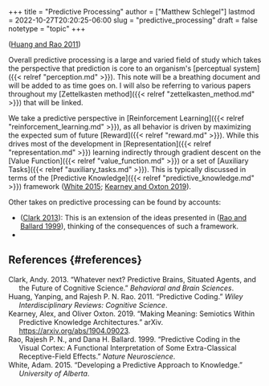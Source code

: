 +++
title = "Predictive Processing"
author = ["Matthew Schlegel"]
lastmod = 2022-10-27T20:20:25-06:00
slug = "predictive_processing"
draft = false
notetype = "topic"
+++

(<a href="#citeproc_bib_item_2">Huang and Rao 2011</a>)

Overall predictive processing is a large and varied field of study which takes the perspective that prediction is core to an organism's [perceptual system]({{< relref "perception.md" >}}). This note will be a breathing document and will be added to as time goes on. I will also be referring to various papers throughout my [Zettelkasten method]({{< relref "zettelkasten_method.md" >}}) that will be linked.

We take a predictive perspective in [Reinforcement Learning]({{< relref "reinforcement_learning.md" >}}), as all behavior is driven by maximizing the expected sum of future [Reward]({{< relref "reward.md" >}}). While this drives most of the development in [Representation]({{< relref "representation.md" >}}) learning indirectly through gradient descent on the [Value Function]({{< relref "value_function.md" >}}) or a set of [Auxiliary Tasks]({{< relref "auxiliary_tasks.md" >}}). This is typically discussed in terms of the [Predictive Knowledge]({{< relref "predictive_knowledge.md" >}}) framework (<a href="#citeproc_bib_item_5">White 2015</a>; <a href="#citeproc_bib_item_3">Kearney and Oxton 2019</a>).

Other takes on predictive processing can be found by accounts:

-   (<a href="#citeproc_bib_item_1">Clark 2013</a>): This is an extension of the ideas presented in (<a href="#citeproc_bib_item_4">Rao and Ballard 1999</a>), thinking of the consequences of such a framework.
-


## References {#references}



<style>.csl-entry{text-indent: -1.5em; margin-left: 1.5em;}</style><div class="csl-bib-body">
  <div class="csl-entry"><a id="citeproc_bib_item_1"></a>Clark, Andy. 2013. “Whatever next? Predictive Brains, Situated Agents, and the Future of Cognitive Science.” <i>Behavioral and Brain Sciences</i>.</div>
  <div class="csl-entry"><a id="citeproc_bib_item_2"></a>Huang, Yanping, and Rajesh P. N. Rao. 2011. “Predictive Coding.” <i>Wiley Interdisciplinary Reviews: Cognitive Science</i>.</div>
  <div class="csl-entry"><a id="citeproc_bib_item_3"></a>Kearney, Alex, and Oliver Oxton. 2019. “Making Meaning: Semiotics Within Predictive Knowledge Architectures.” arXiv. <a href="https://arxiv.org/abs/1904.09023">https://arxiv.org/abs/1904.09023</a>.</div>
  <div class="csl-entry"><a id="citeproc_bib_item_4"></a>Rao, Rajesh P. N., and Dana H. Ballard. 1999. “Predictive Coding in the Visual Cortex: A Functional Interpretation of Some Extra-Classical Receptive-Field Effects.” <i>Nature Neuroscience</i>.</div>
  <div class="csl-entry"><a id="citeproc_bib_item_5"></a>White, Adam. 2015. “Developing a Predictive Approach to Knowledge.” <i>University of Alberta</i>.</div>
</div>
